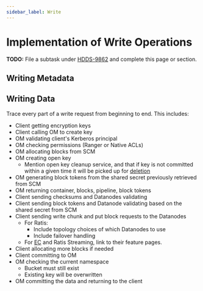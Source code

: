 ```yaml
---
sidebar_label: Write
---
```


# Implementation of Write Operations

**TODO:** File a subtask under [HDDS-9862](https://issues.apache.org/jira/browse/HDDS-9862) and complete this page or section.

## Writing Metadata

## Writing Data

Trace every part of a write request from beginning to end. This includes:

- Client getting encryption keys
- Client calling OM to create key
- OM validating client's Kerberos principal
- OM checking permissions (Ranger or Native ACLs)
- OM allocating blocks from SCM
- OM creating open key
  - Mention open key cleanup service, and that if key is not committed within a given time it will be picked up for [deletion](./delete#deleting-data)
- OM generating block tokens from the shared secret previously retrieved from SCM
- OM returning container, blocks, pipeline, block tokens
- Client sending checksums and Datanodes validating
- Client sending block tokens and Datanode validating based on the shared secret from SCM
- Client sending write chunk and put block requests to the Datanodes
  - For Ratis:
    - Include topology choices of which Datanodes to use
    - Include failover handling
  - For [EC](../features/erasure-coding) and Ratis Streaming, link to their feature pages.
- Client allocating more blocks if needed
- Client committing to OM
- OM checking the current namespace
  - Bucket must still exist
  - Existing key will be overwritten
- OM committing the data and returning to the client
